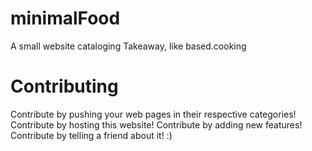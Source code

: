 # minimalFood
A small website cataloging Takeaway, like based.cooking

# Contributing
Contribute by pushing your web pages in their respective categories!
Contribute by hosting this website!
Contribute by adding new features!
Contribute by telling a friend about it! :)

